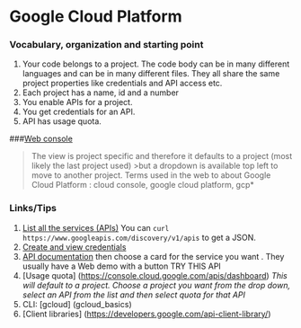 # Google Cloud Platform



### Vocabulary, organization and starting point
1. Your code belongs to a project. The code body can be in many different languages and can be in many different files. They all share the same project properties like credentials and API access etc.
2. Each project has a name, id and a number
3. You enable APIs for a project.
4. You get credentials for an API.
5. API has usage quota.

###[Web console](https://console.cloud.google.com/)
>The view is project specific and therefore it defaults to a project (most likely the last project used) >but a dropdown is available top left to move to another project.
>Terms used in the web to about Google Cloud Platform : cloud console, google cloud platform, gcp*



### Links/Tips
1. [List all the services (APIs)]( https://console.cloud.google.com/apis/library)
You can `curl https://www.googleapis.com/discovery/v1/apis` to get a JSON. 
2. [Create and view credentials]( https://console.cloud.google.com/apis/credentials)
3. [API documentation](https://console.cloud.google.com/apis/library) then choose a card for the service you want . They usually have a Web demo with a button TRY THIS API
4. [Usage quota] (https://console.cloud.google.com/apis/dashboard) 
*This will default to a project. Choose a project you want from the drop down, select an API from the list and then select quota for that API*
5. CLI: [gcloud] (gcloud_basics)
6. [Client libraries] (https://developers.google.com/api-client-library/)
